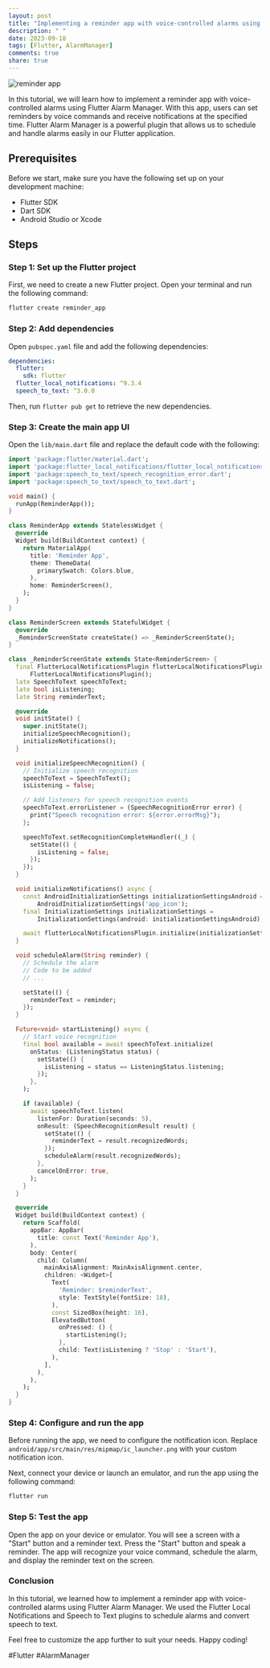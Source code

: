 ```yaml
---
layout: post
title: "Implementing a reminder app with voice-controlled alarms using Flutter Alarm Manager"
description: " "
date: 2023-09-18
tags: [Flutter, AlarmManager]
comments: true
share: true
---
```


![reminder app](https://example.com/reminder-app-image.jpg)

In this tutorial, we will learn how to implement a reminder app with voice-controlled alarms using Flutter Alarm Manager. With this app, users can set reminders by voice commands and receive notifications at the specified time. Flutter Alarm Manager is a powerful plugin that allows us to schedule and handle alarms easily in our Flutter application.

## Prerequisites

Before we start, make sure you have the following set up on your development machine:

- Flutter SDK
- Dart SDK
- Android Studio or Xcode

## Steps

### Step 1: Set up the Flutter project

First, we need to create a new Flutter project. Open your terminal and run the following command:

```bash
flutter create reminder_app
```

### Step 2: Add dependencies

Open `pubspec.yaml` file and add the following dependencies:

```yaml
dependencies:
  flutter:
    sdk: flutter
  flutter_local_notifications: ^9.3.4
  speech_to_text: ^3.0.0
```

Then, run `flutter pub get` to retrieve the new dependencies.

### Step 3: Create the main app UI

Open the `lib/main.dart` file and replace the default code with the following:

```dart
import 'package:flutter/material.dart';
import 'package:flutter_local_notifications/flutter_local_notifications.dart';
import 'package:speech_to_text/speech_recognition_error.dart';
import 'package:speech_to_text/speech_to_text.dart';

void main() {
  runApp(ReminderApp());
}

class ReminderApp extends StatelessWidget {
  @override
  Widget build(BuildContext context) {
    return MaterialApp(
      title: 'Reminder App',
      theme: ThemeData(
        primarySwatch: Colors.blue,
      ),
      home: ReminderScreen(),
    );
  }
}

class ReminderScreen extends StatefulWidget {
  @override
  _ReminderScreenState createState() => _ReminderScreenState();
}

class _ReminderScreenState extends State<ReminderScreen> {
  final FlutterLocalNotificationsPlugin flutterLocalNotificationsPlugin =
      FlutterLocalNotificationsPlugin();
  late SpeechToText speechToText;
  late bool isListening;
  late String reminderText;

  @override
  void initState() {
    super.initState();
    initializeSpeechRecognition();
    initializeNotifications();
  }

  void initializeSpeechRecognition() {
    // Initialize speech recognition
    speechToText = SpeechToText();
    isListening = false;

    // Add listeners for speech recognition events
    speechToText.errorListener = (SpeechRecognitionError error) {
      print("Speech recognition error: ${error.errorMsg}");
    };

    speechToText.setRecognitionCompleteHandler((_) {
      setState(() {
        isListening = false;
      });
    });
  }

  void initializeNotifications() async {
    const AndroidInitializationSettings initializationSettingsAndroid =
        AndroidInitializationSettings('app_icon');
    final InitializationSettings initializationSettings =
        InitializationSettings(android: initializationSettingsAndroid);

    await flutterLocalNotificationsPlugin.initialize(initializationSettings);
  }

  void scheduleAlarm(String reminder) {
    // Schedule the alarm
    // Code to be added
    // ...

    setState(() {
      reminderText = reminder;
    });
  }

  Future<void> startListening() async {
    // Start voice recognition
    final bool available = await speechToText.initialize(
      onStatus: (ListeningStatus status) {
        setState(() {
          isListening = status == ListeningStatus.listening;
        });
      },
    );

    if (available) {
      await speechToText.listen(
        listenFor: Duration(seconds: 5),
        onResult: (SpeechRecognitionResult result) {
          setState(() {
            reminderText = result.recognizedWords;
          });
          scheduleAlarm(result.recognizedWords);
        },
        cancelOnError: true,
      );
    }
  }

  @override
  Widget build(BuildContext context) {
    return Scaffold(
      appBar: AppBar(
        title: const Text('Reminder App'),
      ),
      body: Center(
        child: Column(
          mainAxisAlignment: MainAxisAlignment.center,
          children: <Widget>[
            Text(
              'Reminder: $reminderText',
              style: TextStyle(fontSize: 18),
            ),
            const SizedBox(height: 16),
            ElevatedButton(
              onPressed: () {
                startListening();
              },
              child: Text(isListening ? 'Stop' : 'Start'),
            ),
          ],
        ),
      ),
    );
  }
}
```

### Step 4: Configure and run the app

Before running the app, we need to configure the notification icon. Replace `android/app/src/main/res/mipmap/ic_launcher.png` with your custom notification icon.

Next, connect your device or launch an emulator, and run the app using the following command:

```bash
flutter run
```

### Step 5: Test the app

Open the app on your device or emulator. You will see a screen with a "Start" button and a reminder text. Press the "Start" button and speak a reminder. The app will recognize your voice command, schedule the alarm, and display the reminder text on the screen.

### Conclusion

In this tutorial, we learned how to implement a reminder app with voice-controlled alarms using Flutter Alarm Manager. We used the Flutter Local Notifications and Speech to Text plugins to schedule alarms and convert speech to text.

Feel free to customize the app further to suit your needs. Happy coding!

#Flutter #AlarmManager